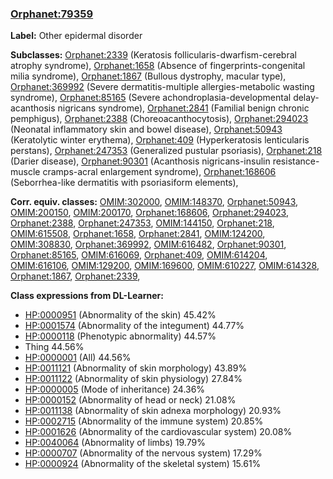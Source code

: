 
### [Orphanet:79359](http://www.orpha.net/ORDO/Orphanet_79359)
**Label:** Other epidermal disorder

**Subclasses:** [Orphanet:2339](http://www.orpha.net/ORDO/Orphanet_2339) (Keratosis follicularis-dwarfism-cerebral atrophy syndrome), [Orphanet:1658](http://www.orpha.net/ORDO/Orphanet_1658) (Absence of fingerprints-congenital milia syndrome), [Orphanet:1867](http://www.orpha.net/ORDO/Orphanet_1867) (Bullous dystrophy, macular type), [Orphanet:369992](http://www.orpha.net/ORDO/Orphanet_369992) (Severe dermatitis-multiple allergies-metabolic wasting syndrome), [Orphanet:85165](http://www.orpha.net/ORDO/Orphanet_85165) (Severe achondroplasia-developmental delay-acanthosis nigricans syndrome), [Orphanet:2841](http://www.orpha.net/ORDO/Orphanet_2841) (Familial benign chronic pemphigus), [Orphanet:2388](http://www.orpha.net/ORDO/Orphanet_2388) (Choreoacanthocytosis), [Orphanet:294023](http://www.orpha.net/ORDO/Orphanet_294023) (Neonatal inflammatory skin and bowel disease), [Orphanet:50943](http://www.orpha.net/ORDO/Orphanet_50943) (Keratolytic winter erythema), [Orphanet:409](http://www.orpha.net/ORDO/Orphanet_409) (Hyperkeratosis lenticularis perstans), [Orphanet:247353](http://www.orpha.net/ORDO/Orphanet_247353) (Generalized pustular psoriasis), [Orphanet:218](http://www.orpha.net/ORDO/Orphanet_218) (Darier disease), [Orphanet:90301](http://www.orpha.net/ORDO/Orphanet_90301) (Acanthosis nigricans-insulin resistance-muscle cramps-acral enlargement syndrome), [Orphanet:168606](http://www.orpha.net/ORDO/Orphanet_168606) (Seborrhea-like dermatitis with psoriasiform elements), 

**Corr. equiv. classes:** [OMIM:302000](http://purl.obolibrary.org/obo/OMIM_302000), [OMIM:148370](http://purl.obolibrary.org/obo/OMIM_148370), [Orphanet:50943](http://www.orpha.net/ORDO/Orphanet_50943), [OMIM:200150](http://purl.obolibrary.org/obo/OMIM_200150), [OMIM:200170](http://purl.obolibrary.org/obo/OMIM_200170), [Orphanet:168606](http://www.orpha.net/ORDO/Orphanet_168606), [Orphanet:294023](http://www.orpha.net/ORDO/Orphanet_294023), [Orphanet:2388](http://www.orpha.net/ORDO/Orphanet_2388), [Orphanet:247353](http://www.orpha.net/ORDO/Orphanet_247353), [OMIM:144150](http://purl.obolibrary.org/obo/OMIM_144150), [Orphanet:218](http://www.orpha.net/ORDO/Orphanet_218), [OMIM:615508](http://purl.obolibrary.org/obo/OMIM_615508), [Orphanet:1658](http://www.orpha.net/ORDO/Orphanet_1658), [Orphanet:2841](http://www.orpha.net/ORDO/Orphanet_2841), [OMIM:124200](http://purl.obolibrary.org/obo/OMIM_124200), [OMIM:308830](http://purl.obolibrary.org/obo/OMIM_308830), [Orphanet:369992](http://www.orpha.net/ORDO/Orphanet_369992), [OMIM:616482](http://purl.obolibrary.org/obo/OMIM_616482), [Orphanet:90301](http://www.orpha.net/ORDO/Orphanet_90301), [Orphanet:85165](http://www.orpha.net/ORDO/Orphanet_85165), [OMIM:616069](http://purl.obolibrary.org/obo/OMIM_616069), [Orphanet:409](http://www.orpha.net/ORDO/Orphanet_409), [OMIM:614204](http://purl.obolibrary.org/obo/OMIM_614204), [OMIM:616106](http://purl.obolibrary.org/obo/OMIM_616106), [OMIM:129200](http://purl.obolibrary.org/obo/OMIM_129200), [OMIM:169600](http://purl.obolibrary.org/obo/OMIM_169600), [OMIM:610227](http://purl.obolibrary.org/obo/OMIM_610227), [OMIM:614328](http://purl.obolibrary.org/obo/OMIM_614328), [Orphanet:1867](http://www.orpha.net/ORDO/Orphanet_1867), [Orphanet:2339](http://www.orpha.net/ORDO/Orphanet_2339), 

**Class expressions from DL-Learner:**

- [HP:0000951](http://purl.obolibrary.org/obo/HP_0000951) (Abnormality of the skin) 45.42%
- [HP:0001574](http://purl.obolibrary.org/obo/HP_0001574) (Abnormality of the integument) 44.77%
- [HP:0000118](http://purl.obolibrary.org/obo/HP_0000118) (Phenotypic abnormality) 44.57%
- Thing 44.56%
- [HP:0000001](http://purl.obolibrary.org/obo/HP_0000001) (All) 44.56%
- [HP:0011121](http://purl.obolibrary.org/obo/HP_0011121) (Abnormality of skin morphology) 43.89%
- [HP:0011122](http://purl.obolibrary.org/obo/HP_0011122) (Abnormality of skin physiology) 27.84%
- [HP:0000005](http://purl.obolibrary.org/obo/HP_0000005) (Mode of inheritance) 24.36%
- [HP:0000152](http://purl.obolibrary.org/obo/HP_0000152) (Abnormality of head or neck) 21.08%
- [HP:0011138](http://purl.obolibrary.org/obo/HP_0011138) (Abnormality of skin adnexa morphology) 20.93%
- [HP:0002715](http://purl.obolibrary.org/obo/HP_0002715) (Abnormality of the immune system) 20.85%
- [HP:0001626](http://purl.obolibrary.org/obo/HP_0001626) (Abnormality of the cardiovascular system) 20.08%
- [HP:0040064](http://purl.obolibrary.org/obo/HP_0040064) (Abnormality of limbs) 19.79%
- [HP:0000707](http://purl.obolibrary.org/obo/HP_0000707) (Abnormality of the nervous system) 17.29%
- [HP:0000924](http://purl.obolibrary.org/obo/HP_0000924) (Abnormality of the skeletal system) 15.61%


